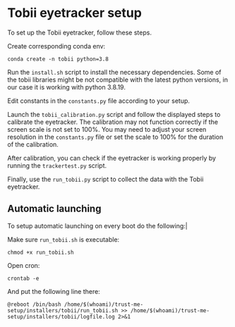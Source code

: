 # Tobii eyetracker setup
To set up the Tobii eyetracker, follow these steps.

Create corresponding conda env:
```
conda create -n tobii python=3.8
```

Run the `install.sh` script to install the necessary dependencies. Some of the tobii libraries might be not compatible with the latest python versions, in our case it is working with python 3.8.19.

Edit constants in the `constants.py` file according to your setup.

Launch the `tobii_calibration.py` script and follow the displayed steps to calibrate the eyetracker. The calibration may not function correctly if the screen scale is not set to 100%. You may need to adjust your screen resolution in the `constants.py` file or set the scale to 100% for the duration of the calibration.

After calibration, you can check if the eyetracker is working properly by running the `trackertest.py` script.

Finally, use the `run_tobii.py` script to collect the data with the Tobii eyetracker.

## Automatic launching
To setup automatic launching on every boot do the following:|

Make sure `run_tobii.sh` is executable:
```
chmod +x run_tobii.sh
```
Open cron:
```
crontab -e
```
And put the following line there:
```
@reboot /bin/bash /home/$(whoami)/trust-me-setup/installers/tobii/run_tobii.sh >> /home/$(whoami)/trust-me-setup/installers/tobii/logfile.log 2>&1
```